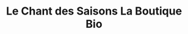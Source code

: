---
title: "Le Chant des Saisons La Boutique Bio"
url: /poligny/le-chant-des-saisons-la-boutique-bio/
shop: commodité
---